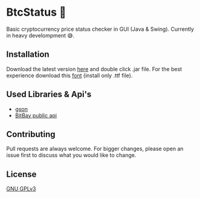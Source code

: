 # BtcStatus 💱
Basic cryptocurrency price status checker in GUI (Java & Swing). Currently in heavy develompment 😅.

## Installation
Download the latest version [here](https://github.com/shadoweG/BtcStatus/releases/) and double click .jar file.
For the best experience download this [font](https://www.dafont.com/bebas.font) (install only .ttf file).

## Used Libraries & Api's

- [gson](https://github.com/google/gson)
- [BitBay public api](https://bitbay.net/en/public-api)

## Contributing
Pull requests are always welcome. For bigger changes, please open an issue first to discuss what you would like to change.


## License
[GNU GPLv3](https://choosealicense.com/licenses/gpl-3.0/)
